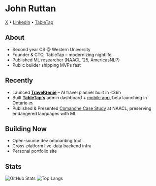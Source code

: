 # John Ruttan

[X](https://x.com/jruttan0) • [LinkedIn](https://www.linkedin.com/in/jack-ruttan-495866232) • [TableTap](https://admin.tabletap.ca)

## About
- Second year CS @ Western University  
- Founder & CTO, TableTap – modernizing nightlife  
- Published ML researcher (NAACL ’25, AmericasNLP)  
- Public builder shipping MVPs fast

## Recently
- Launced **[TravelGenie](https://travelgenie-ai.vercel.app)** – AI travel planner built in <36h  
- Built **[TableTap's](https://admin.tabletap.ca)** admin dashboard + [mobile app](https://www.tabletap.ca), beta launching in Ontario 🔜
- Published & Presented [Comanche Case Study](https://aclanthology.org/2025.americasnlp-1.4/) at NAACL, preserving endangered languages with ML

## Building Now
- Open-source dev onboarding tool  
- Cross-platform live-data backend infra  
- Personal portfolio site

## Stats
![GitHub Stats](https://github-readme-stats.vercel.app/api?username=jruttan1&show_icons=true&theme=tokyonight)
![Top Langs](https://github-readme-stats.vercel.app/api/top-langs/?username=jruttan1&layout=compact&theme=tokyonight)
